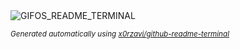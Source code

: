 
<div align="justify">
<picture>
    <source media="(prefers-color-scheme: dark)" srcset="https://i.ibb.co/HTN3bRN4/output-gif.gif">
    <source media="(prefers-color-scheme: light)" srcset="https://i.ibb.co/HTN3bRN4/output-gif.gif">
    <img alt="GIFOS_README_TERMINAL" src="https://i.ibb.co/HTN3bRN4/output-gif.gif">
</picture>

<sub><i>Generated automatically using [x0rzavi/github-readme-terminal](https://github.com/x0rzavi/github-readme-terminal)</i></sub>

</div>
    